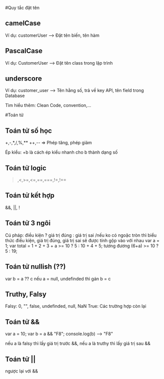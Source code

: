#Quy tắc đặt tên

## camelCase

Ví dụ: customerUser
--> Đặt tên biến, tên hàm

## PascalCase

Ví dụ: CustomerUser
--> Đặt tên class trong lập trình

## underscore

Ví dụ: customer_user
--> Tên hằng số, trả về key API, tên field trong Database

Tìm hiểu thêm: Clean Code, convention,...

#Toán tử

## Toán tử số học

+,-,\*,/,%,\*\*
++,-- => Phép tăng, phép giảm

Ép kiểu: +b là cách ép kiểu nhanh cho b thành dạng số

## Toán tử logic

> ,<,>=,<=,==,===,!=,!==

## Toán tử kết hợp

&&, ||, !

## Toán tử 3 ngôi

Cú pháp: điều kiện ? giá trị đúng : giá trị sai
/nếu ko có ngoặc tròn thì biểu thức điều kiện, giá trị đúng, giá trị sai sẽ được tính gộp vào với nhau
var a = 1;
var total = 1 + 2 + 3 + a >= 10 ? 5 : 10 + 4 + 5;
tương đương (6+a) >= 10 ? 5 : 19;

## Toán tử nullish (??)

var b = a ?? c
nếu a = null, undefinded thì gán b = c

## Truthy, Falsy

Falsy: 0, "", false, undefinded, null, NaN
True: Các trường hợp còn lại

## Toán tử &&

var a = 10;
var b = a && "F8";
console.log(b) --> "F8"

nếu a là falsy thì lấy giá trị trước &&, nếu a là truthy thì lấy giá trị sau &&

## Toán tử ||

ngược lại với &&

